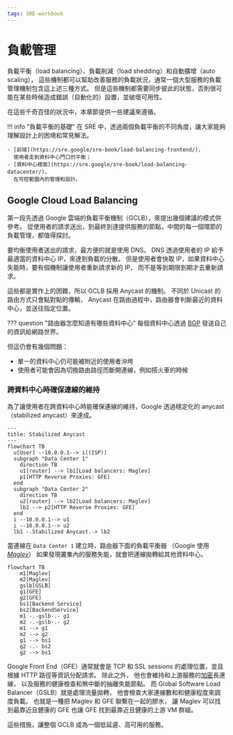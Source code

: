 ```yaml
---
tags: SRE-workbook
---
```


# 負載管理

負載平衡（load balancing）、負載削減（load shedding）和自動擴增（auto scaling），
這些機制都可以幫助改善服務的負載狀況，通常一個大型服務的負載管理機制包含這上述三種方式。
但是這些機制都需要同步彼此的狀態，否則很可能在某些時候造成錯誤（自動化的）設置，並破壞可用性。

在這些千奇百怪的狀況中，本章節提供一些建議來遵循。

!!! info "負載平衡的基礎"
    在 SRE 中，透過兩個負載平衡的不同角度，讓大家能夠理解設計上的困境和常見解法。

    - [前端](https://sre.google/sre-book/load-balancing-frontend/)，
      使用者走到資料中心門口的平衡；
    - [資料中心裡面](https://sre.google/sre-book/load-balancing-datacenter/)，
      在可控範圍內的管理和設計。

## Google Cloud Load Balancing

第一段先透過 Google 雲端的負載平衡機制（GCLB），來提出幾個建議的模式供參考。
從使用者的請求送出，到最終到達提供服務的節點，中間的每一個環節的負載管理，都值得探討。

要均衡使用者送出的請求，最方便的就是使用 DNS。
DNS 透過使用者的 IP 給予最適當的資料中心 IP，來達到負載的分散。
但是使用者會快取 IP，如果資料中心失能時，要有個機制讓使用者重新請求新的 IP，
而不是等到期限到期才去重新請求。

這些都是實作上的困難，所以 GCLB 採用 Anycast 的機制。
不同於 Unicast 的路由方式只會點對點的傳輸，
Anycast 在路由過程中，路由器會判斷最近的資料中心，並送往指定位置。

??? question "路由器怎麼知道有哪些資料中心"
    每個資料中心透過 [BGP](https://networklessons.com/bgp/introduction-to-bgp)
    發送自己的資訊給網路世界。

但這仍會有幾個問題：

- 單一的資料中心仍可能被附近的使用者沖垮
- 使用者可能會因為切換路由路徑而斷開連線，例如搭火車的時候

### 跨資料中心時確保連線的維持

為了讓使用者在跨資料中心時能確保連線的維持，Google 透過穩定化的 anycast（stabilized anycast）來達成。

```mermaid
---
title: Stabilized Anycast
---
flowchart TB
  u[User] --10.0.0.1--> i((ISP))
  subgraph "Data Center 1"
    direction TB
    u1[router] --> lb1[Load balancers: Maglev]
    p1[HTTP Reverse Proxies: GFE]
  end
  subgraph "Data Center 2"
    direction TB
    u2[router] --> lb2[Load balancers: Maglev]
    lb2 --> p2[HTTP Reverse Proxies: GFE]
  end
  i --10.0.0.1--> u1
  i --10.0.0.1--> u2
  lb1 -.Stabilized Anycast.-> lb2
```

當連線在 `Data Center 1` 建立時，路由器下面的負載平衡器
（Google 使用 [*Maglev*](../../essay/web/maglev.md)）
如果發現叢集內的服務失能，就會把連線拋轉給其他資料中心。

```mermaid
flowchart TB
    m1[Maglev]
    m2[Maglev]
    gslb[GSLB]
    g1[GFE]
    g2[GFE]
    bs1[Backend Service]
    bs2[BackendService]
    m1 -.-gslb-.- g1
    m2 -.-gslb-.- g2
    m1 --> g1
    m2 --> g2
    g1 --> bs1
    g2 -.- bs2
    g2 --> bs1
```

Google Front End（GFE）通常就會是 TCP 和 SSL sessions 的處理位置，並且根據 HTTP 路徑等資訊分配請求。
除此之外，
他也會維持和上游服務的[加密](https://cloud.google.com/docs/security/encryption-in-transit)長連線，
以及服務的健康檢查和無中斷的抽離失能節點。
而 Global Software Load Balancer（GSLB）就是處理流量拋轉，
他會檢查大家連線數和和健康程度來調度負載。
也就是一種把 Maglev 和 GFE 聯繫在一起的膠水，
讓 Maglev 可以找到最靠近且健康的 GFE 也讓 GFE 找到最靠近且健康的上游 VM 群組。

這些措施，讓整個 GCLB 成為一個低延遲、高可用的服務。
